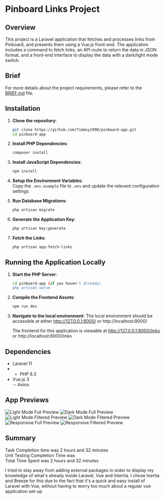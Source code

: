 # Pinboard Links Project

## Overview

This project is a Laravel application that fetches and processes links from Pinboard, and presents them using a Vue.js front-end. The application includes a command to fetch links, an API route to return the data in JSON format, and a front-end interface to display the data with a dark/light mode switch.

## Brief

For more details about the project requirements, please refer to the [BRIEF.md](./BRIEF.md) file.

## Installation

1. **Clone the repository**:
   ```bash
   git clone https://github.com/Timmsy1998/pinboard-app.git
   cd pinboard-app
   ```

2. **Install PHP Dependencies**:
    ```bash
    composer install
    ```

3. **Install JavaScript Dependencies**:
    ```bash
    npm install
    ```

4. **Setup the Environment Variables**:  
    Copy the `.env.example` file to `.env` and update the relevant configuration settings

5. **Run Database Migrations**:
    ```bash
    php artisan migrate
    ```

6. **Generate the Application Key**:
    ```bash
    php artisan key:generate
    ```

7. **Fetch the Links**:
    ```bash
    php artisan app:fetch-links
    ```

## Running the Application Locally

1. **Start the PHP Server**:
    ```bash
    cd pinboard-app (if you haven't already)
    php artisan serve
    ```

2. **Compile the Frontend Assets**:
    ```bash
    npm run dev
    ```

3. **Navigate to the local environment**:
    The local environment should be accessible at either http://127.0.0.1:8000/ or http://localhost:8000/  
      
    The frontend for this application is viewable at http://127.0.0.1:8000/links or http://localhost:8000/links 

## Dependencies

- Laravel 11  
- - PHP 8.3  
- Vue.js 3  
-- Axios  

## App Previews

![Light Mode Full Preview](./imgs/light-full-prev.png "Light Mode Full Preview")
![Dark Mode Full Preview](./imgs/dark-full-prev.png "Dark Mode Full Preview")
![Light Mode Filtered Preview](./imgs/light-filtered-prev.png "Light Mode Filtered Preview")
![Dark Mode Filtered Preview](./imgs/dark-filtered-prev.png "Dark Mode Filtered Preview")
![Responsive Full Preview](./imgs/responsive-full-prev.png "Responsive Full Preview")
![Responsive Filtered Preview](./imgs/responsive-filtered-prev.png "Responsive Filtered Preview")

## Summary

Task Completion time was 2 hours and 32 minutes  
Unit Testing Completion Time was   
Total Time Spent was 2 hours and 32 minutes  
  
I tried to stay away from adding external packages in order to display my knowledge of what's already inside Laravel, Vue and Intertia. I chose Inertia and Breeze for this due to the fact that it's a quick and easy install of Laravel with Vue, without having to worry too much about a regular vue application set-up